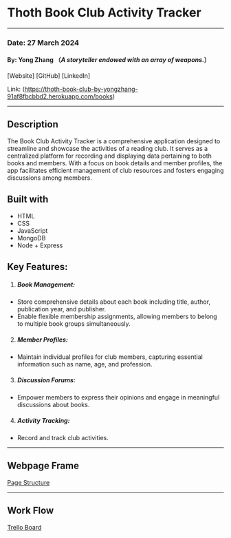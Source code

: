 # Thoth Book Club Activity Tracker
----
### Date: 27 March 2024
#### By: Yong Zhang （*A storyteller endowed with an array of weapons.*）
[Website]   [GitHub]  [LinkedIn]

Link: (https://thoth-book-club-by-yongzhang-91af8fbcbbd2.herokuapp.com/books)

----
## Description 
The Book Club Activity Tracker is a comprehensive application designed to streamline and showcase the activities of a reading club. It serves as a centralized platform for recording and displaying data pertaining to both books and members. With a focus on book details and member profiles, the app facilitates efficient management of club resources and fosters engaging discussions among members.

## Built with
* HTML
* CSS
* JavaScript
* MongoDB
* Node + Express

## Key Features:
1. ##### Book Management:

- Store comprehensive details about each book including title, author, publication year, and publisher.
- Enable flexible membership assignments, allowing members to belong to multiple book groups simultaneously.

2. ##### Member Profiles:
- Maintain individual profiles for club members, capturing essential information such as name, age, and profession.

3. ##### Discussion Forums:
- Empower members to express their opinions and engage in meaningful discussions about books.

4. ##### Activity Tracking:
- Record and track club activities.
----
## Webpage Frame
[Page Structure](https://www.figma.com/file/fyYmtBCmDwPKmvCGrPgzbs/Thoth-Book-Club-Activity-Tracker?type=whiteboard&node-id=0%3A1&t=0a2nJWW2QznBm8Rh-1)

----

## Work Flow
[Trello Board](https://trello.com/invite/b/VT3zQvOi/ATTIabb9b0a75ac06aed9bcb2229be18ba3fF2444C62/thoth-book-club-activity-tracker)

